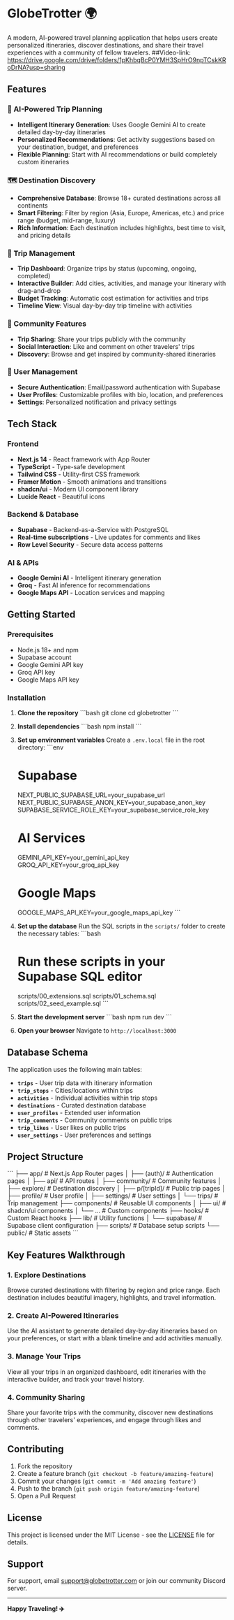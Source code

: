 # GlobeTrotter 🌍

A modern, AI-powered travel planning application that helps users create personalized itineraries, discover destinations, and share their travel experiences with a community of fellow travelers.
##Video-link: https://drive.google.com/drive/folders/1pKhbqBcP0YMH3SpHrO9npTCskKRoDrNA?usp=sharing
## Features

### 🤖 AI-Powered Trip Planning
- **Intelligent Itinerary Generation**: Uses Google Gemini AI to create detailed day-by-day itineraries
- **Personalized Recommendations**: Get activity suggestions based on your destination, budget, and preferences
- **Flexible Planning**: Start with AI recommendations or build completely custom itineraries

### 🗺️ Destination Discovery
- **Comprehensive Database**: Browse 18+ curated destinations across all continents
- **Smart Filtering**: Filter by region (Asia, Europe, Americas, etc.) and price range (budget, mid-range, luxury)
- **Rich Information**: Each destination includes highlights, best time to visit, and pricing details

### 📅 Trip Management
- **Trip Dashboard**: Organize trips by status (upcoming, ongoing, completed)
- **Interactive Builder**: Add cities, activities, and manage your itinerary with drag-and-drop
- **Budget Tracking**: Automatic cost estimation for activities and trips
- **Timeline View**: Visual day-by-day trip timeline with activities

### 👥 Community Features
- **Trip Sharing**: Share your trips publicly with the community
- **Social Interaction**: Like and comment on other travelers' trips
- **Discovery**: Browse and get inspired by community-shared itineraries

### 🔐 User Management
- **Secure Authentication**: Email/password authentication with Supabase
- **User Profiles**: Customizable profiles with bio, location, and preferences
- **Settings**: Personalized notification and privacy settings

## Tech Stack

### Frontend
- **Next.js 14** - React framework with App Router
- **TypeScript** - Type-safe development
- **Tailwind CSS** - Utility-first CSS framework
- **Framer Motion** - Smooth animations and transitions
- **shadcn/ui** - Modern UI component library
- **Lucide React** - Beautiful icons

### Backend & Database
- **Supabase** - Backend-as-a-Service with PostgreSQL
- **Real-time subscriptions** - Live updates for comments and likes
- **Row Level Security** - Secure data access patterns

### AI & APIs
- **Google Gemini AI** - Intelligent itinerary generation
- **Groq** - Fast AI inference for recommendations
- **Google Maps API** - Location services and mapping

## Getting Started

### Prerequisites
- Node.js 18+ and npm
- Supabase account
- Google Gemini API key
- Groq API key
- Google Maps API key

### Installation

1. **Clone the repository**
   \`\`\`bash
   git clone <repository-url>
   cd globetrotter
   \`\`\`

2. **Install dependencies**
   \`\`\`bash
   npm install
   \`\`\`

3. **Set up environment variables**
   Create a `.env.local` file in the root directory:
   \`\`\`env
   # Supabase
   NEXT_PUBLIC_SUPABASE_URL=your_supabase_url
   NEXT_PUBLIC_SUPABASE_ANON_KEY=your_supabase_anon_key
   SUPABASE_SERVICE_ROLE_KEY=your_supabase_service_role_key

   # AI Services
   GEMINI_API_KEY=your_gemini_api_key
   GROQ_API_KEY=your_groq_api_key

   # Google Maps
   GOOGLE_MAPS_API_KEY=your_google_maps_api_key
   \`\`\`

4. **Set up the database**
   Run the SQL scripts in the `scripts/` folder to create the necessary tables:
   \`\`\`bash
   # Run these scripts in your Supabase SQL editor
   scripts/00_extensions.sql
   scripts/01_schema.sql
   scripts/02_seed_example.sql
   \`\`\`

5. **Start the development server**
   \`\`\`bash
   npm run dev
   \`\`\`

6. **Open your browser**
   Navigate to `http://localhost:3000`

## Database Schema

The application uses the following main tables:

- **`trips`** - User trip data with itinerary information
- **`trip_stops`** - Cities/locations within trips
- **`activities`** - Individual activities within trip stops
- **`destinations`** - Curated destination database
- **`user_profiles`** - Extended user information
- **`trip_comments`** - Community comments on public trips
- **`trip_likes`** - User likes on public trips
- **`user_settings`** - User preferences and settings

## Project Structure

\`\`\`
├── app/                    # Next.js App Router pages
│   ├── (auth)/            # Authentication pages
│   ├── api/               # API routes
│   ├── community/         # Community features
│   ├── explore/           # Destination discovery
│   ├── p/[tripId]/        # Public trip pages
│   ├── profile/           # User profile
│   ├── settings/          # User settings
│   └── trips/             # Trip management
├── components/            # Reusable UI components
│   ├── ui/               # shadcn/ui components
│   └── ...               # Custom components
├── hooks/                # Custom React hooks
├── lib/                  # Utility functions
│   └── supabase/         # Supabase client configuration
├── scripts/              # Database setup scripts
└── public/               # Static assets
\`\`\`

## Key Features Walkthrough

### 1. **Explore Destinations**
Browse curated destinations with filtering by region and price range. Each destination includes beautiful imagery, highlights, and travel information.

### 2. **Create AI-Powered Itineraries**
Use the AI assistant to generate detailed day-by-day itineraries based on your preferences, or start with a blank timeline and add activities manually.

### 3. **Manage Your Trips**
View all your trips in an organized dashboard, edit itineraries with the interactive builder, and track your travel history.

### 4. **Community Sharing**
Share your favorite trips with the community, discover new destinations through other travelers' experiences, and engage through likes and comments.

## Contributing

1. Fork the repository
2. Create a feature branch (`git checkout -b feature/amazing-feature`)
3. Commit your changes (`git commit -m 'Add amazing feature'`)
4. Push to the branch (`git push origin feature/amazing-feature`)
5. Open a Pull Request

## License

This project is licensed under the MIT License - see the [LICENSE](LICENSE) file for details.

## Support

For support, email support@globetrotter.com or join our community Discord server.

---

**Happy Traveling! ✈️**

